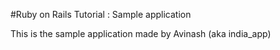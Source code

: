 #Ruby on Rails Tutorial : Sample application

This is the sample application made by Avinash (aka india_app)